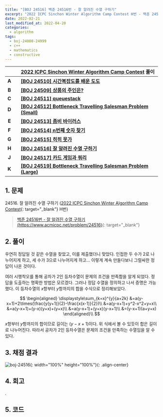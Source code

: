 ```yaml
---
title: "[BOJ 24516] 백준 24516번 - 잘 알려진 수열 구하기"
excerpt: "2022 ICPC Sinchon Winter Algorithm Camp Contest H번 - 백준 24516번 잘 알려진 수열 구하기 풀이"
date: 2022-02-21
last_modified_at: 2022-04-20
categories:
  - algorithm
tags:
  - boj-24000-24999
  - c++
  - mathematics
  - constructive
---
```


|||[2022 ICPC Sinchon Winter Algorithm Camp Contest](https://burningfalls.github.io/contest/2022-swac-baekjoon-contest/) 풀이|
|:---:|:---:|:---|
|**A**||**[[BOJ 24510] 시간복잡도를 배운 도도](https://burningfalls.github.io/algorithm/boj-24510/)**|
|**B**||**[[BOJ 24509] 상품의 주인은?](https://burningfalls.github.io/algorithm/boj-24509/)**|
|**C**||**[[BOJ 24511] queuestack](https://burningfalls.github.io/algorithm/boj-24511/)**|
|**D**||**[[BOJ 24512] Bottleneck Travelling Salesman Problem (Small)](https://burningfalls.github.io/algorithm/boj-24512/)**|
|**E**||**[[BOJ 24513] 좀비 바이러스](https://burningfalls.github.io/algorithm/boj-24513/)**|
|**F**||**[[BOJ 24514] n번째 숫자 찾기](https://burningfalls.github.io/algorithm/boj-24514/)**|
|**G**||**[[BOJ 24515] 히히 못가](https://burningfalls.github.io/algorithm/boj-24515/)**|
|**H**||**[[BOJ 24516] 잘 알려진 수열 구하기](https://burningfalls.github.io/algorithm/boj-24516/)**|
|**J**||**[[BOJ 24517] 카드 게임과 쿼리](https://burningfalls.github.io/algorithm/boj-24517/)**|
|**K**||**[[BOJ 24519] Bottleneck Travelling Salesman Problem (Large)](https://burningfalls.github.io/algorithm/boj-24519/)**|

## 1. 문제
$24516$. 잘 알려진 수열 구하기 ([2022 ICPC Sinchon Winter Algorithm Camp Contest](https://burningfalls.github.io/contest/2022-swac-baekjoon-contest/){: target="_blank"} H번)

> [백준 24516번 - 잘 알려진 수열 구하기 (https://www.acmicpc.net/problem/24516)](https://www.acmicpc.net/problem/24516){: target="_blank"}

## 2. 풀이

우연히 정답일 것 같은 수열을 찾았고, 이를 제출했더니 맞았다. 인접한 두 수가 $2$로 나누어지게 하고, 세 수가 $3$으로 나누어지게 하고… 이렇게 계속 만들다보니 그럴싸한 정답이 나온 것이다. 

여러 시행착오를 통해 공차가 $2$인 등차수열이 문제의 조건을 만족함을 알게 되었다. 정답을 도출하는 명확한 방법은 모르겠다. 그러나 정답 수열을 정의하고 나서 증명은 가능했다. 이 등차수열의 $x$항부터 $y$항까지의 합을 수식으로 정리해보았다.

$$
\begin{aligned}
\displaystyle\sum_{k=x}^{y}{a+2k}
&=a(y-x+1)+2\times(\frac{y(y+1)}{2}-\frac{x(x-1)}{2})\\
&=a(y-x+1)+y^2-x^2+y+x\\
&=a(y-x+1)+(y-x)(y+x)+(y+x)\\
&=a(y-x+1)+(y+x)(y-x+1)\\
&=(y-x+1)(a+y+x)
\end{aligned}\\
$$

$x$항부터 $y$항까지의 합이므로 길이는 $(y-x+1)$이다. 위 식에서 볼 수 있듯이 합은 길이로 나누어진다. 따라서 공차가 $2$인 등차수열은 문제의 조건을 만족하는 수열임을 알 수 있다.

## 3. 채점 결과

![boj-24516](https://user-images.githubusercontent.com/30232837/161198463-4f110231-237f-4798-a4eb-3e8ce4b91168.png "boj-24516"){: width="100%" height="100%"}{: .align-center}

## 4. 회고

.

## 5. 코드

<script src="https://gist.github.com/BurningFalls/af1be5f67a9e259b9ae98b37e25e8203.js"></script>